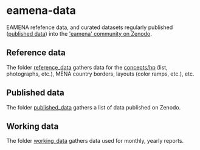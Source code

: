 # eamena-data

EAMENA refefence data, and curated datasets regularly published ([published data](https://github.com/eamena-project/eamena-data/tree/main/published-data)) into the ['eamena' community on Zenodo](https://zenodo.org/communities/eamena).

## Reference data

The folder [reference_data](https://github.com/eamena-project/eamena-data/tree/main/reference_data) gathers data for the [concepts/hp](https://github.com/eamena-project/eamena-data/tree/main/reference_data/concepts/hp) (list, photographs, etc.), MENA country borders, layouts (color ramps, etc.), etc.

## Published data

The folder [published_data](https://github.com/eamena-project/eamena-data/tree/main/published_data) gathers a list of data published on Zenodo.

## Working data

The folder [working_data](https://github.com/eamena-project/eamena-data/tree/main/working_data/hp_by_gs_nb) gathers data used for monthly, yearly reports.






